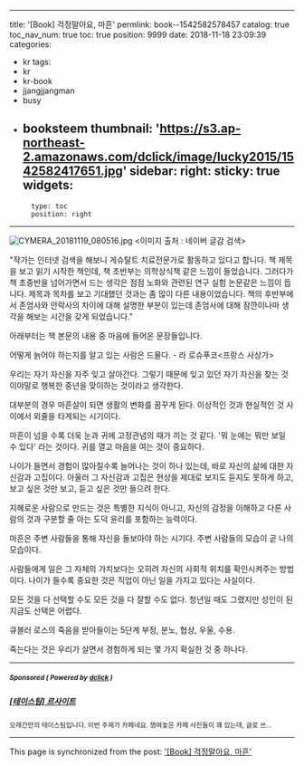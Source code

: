 
---
title: '[Book] 걱정말아요, 마흔'
permlink: book--1542582578457
catalog: true
toc_nav_num: true
toc: true
position: 9999
date: 2018-11-18 23:09:39
categories:
- kr
tags:
- kr
- kr-book
- jjangjjangman
- busy
- booksteem
thumbnail: 'https://s3.ap-northeast-2.amazonaws.com/dclick/image/lucky2015/1542582417651.jpg'
sidebar:
    right:
        sticky: true
widgets:
    -
        type: toc
        position: right
---


![CYMERA_20181119_080516.jpg](https://s3.ap-northeast-2.amazonaws.com/dclick/image/lucky2015/1542582417651.jpg)
<이미지 출처 : 네이버 글감 검색>

"작가는 인터넷 검색을 해보니 게슈탈트 치료전문가로 활동하고 있다고 합니다. 
책 제목을 보고 읽기 시작한 책인데, 책 초반부는 의학상식책 같은 느낌이 들었습니다. 그러다가 책 초중반을 넘어가면서 드는 생각은 점점 노화와 관련된 연구 실험 논문같은 느낌이 듭니다.
제목과 목차를 보고 기대했던 것과는 좀 많이 다른 내용이었습니다.
책의 후반부에서 존엄사와 안락사의 차이에 대해 설명한 부분이 있는데 존엄사에 대해 잠깐이나마 생각을 해보는 시간을 갖게 되었습니다."

아래부터는 책 본문의 내용 중 마음에 들어온 문장들입니다.

어떻게 늙어야 하는지를 알고 있는 사람은 드물다. - 라 로슈푸코<프랑스 사상가>


우리는 자기 자신을 자주 잊고 살아간다.
그렇기 때문에 잊고 있던 자기 자신을 
찾는 것이야말로 행복한 중년을 
맞이하는 것이라고 생각한다.


대부분의 경우 마흔살이 되면 
생활의 변화를 꿈꾸게 된다.
이상적인 것과 현실적인 것 사이에서 
외줄을 타게되는 시기이다.


마흔이 넘을 수록 더욱 눈과 귀에 
고정관념의 때가 끼는 것 같다.
'뭐 눈에는 뭐만 보일 수 있다' 라는 것이다.
귀를 열고 마음을 여는 것이 중요하다.


나이가 들면서 경험이 많아질수록 
늘어나는 것이 하나 있는데, 
바로 자신의 삶에 대한 자신감과 고집이다.
아울러 그 자신감과 고집은 
현상을 제대로 보지도 듣지도 못하게 하고, 
보고 싶은 것만 보고, 듣고 싶은 것만 
들으려 한다.


지혜로운 사람으로 만드는 것은
특별한 지식이 아니고, 
자신의 감정을 이해하고 
다른 사람의 것과 구분할 줄 아는 
도덕 윤리를 포함하는 능력이다.


마흔은 주변 사람들을 통해 
자신을 돌보아야 하는 시기다.
주변 사람들의 모습이 곧 나의 모습이다.


사람들에게 일은 그 자체의 가치보다는
오히려 자신의 사회적 위치를 
확인시켜주는 방법이다.
나이가 들수록 중요한 것은 직업이 아닌 
일을 가지고 있다는 사실이다.


모든 것을 다 선택할 수도
모든 것을 다 잘할 수도 없다.
청년일 때도 그랬지만 성인이 된 지금도 
선택은 어렵다.


큐블러 로스의 죽음을 받아들이는 5단계
부정, 분노, 협상, 우울, 수용.


죽는다는 것은
우리가 살면서 경험하게 되는 
몇 가지 확실한 것 중 하나다.


---

#####  <sub> **Sponsored ( Powered by [dclick](https://www.dclick.io) )** </sub>
##### [[테이스팀] 르사이트](https://api.dclick.io/v1/c?x=eyJhbGciOiJIUzI1NiIsInR5cCI6IkpXVCJ9.eyJjIjoibHVja3kyMDE1IiwicyI6ImJvb2stLTE1NDI1ODI1Nzg0NTciLCJhIjpbInQtNzExIl0sInVybCI6Imh0dHBzOi8vc3RlZW1pdC5jb20vdGFzdGVlbS9AZXZlcnNsb3RoL3Rhc3RlZW0tZGQwZjRkIiwiaWF0IjoxNTQyNTgyNTc4LCJleHAiOjE4NTc5NDI1Nzh9.zpIpITzFJE0V941QufdmbgtfRFAcpx2Pw8oVjlf9_T0)
<sup>오래간만의 테이스팀입니다. 이번 주제가 카페네요. 쟁여놓은 카페 사진들이 꽤 있는데, 글로 쓰...</sup>
</center>

- - -

This page is synchronized from the post: ['[Book] 걱정말아요, 마흔'](https://steemit.com/@lucky2015/book--1542582578457)
